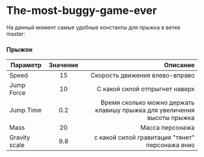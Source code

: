 # The-most-buggy-game-ever

На данный момент самые удобные константы для прыжка в ветке master:
### Прыжок
| Параметр        | Значение           | Описание  |
| ------------- |:-------------:| -----:|
| Speed             | 15 | Скорость движения влево-вправо    | 
| Jump Force             | 10          |   С какой силой отпрыгнет наверх |
| Jump Time             | 0.2      |   Время сколько можно держать клавишу прыжка для увеличения высоты прыжка |
| Mass| 20| Масса персонажа|
|Gravity scale| 9.8 | с какой силой гравитация "тянет" персонажа вниз|
